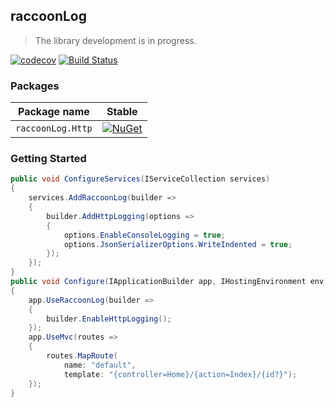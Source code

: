 
## raccoonLog
> The library development is in progress.

[![codecov](https://codecov.io/gh/xsoheilalizadeh/raccoonLog/branch/master/graph/badge.svg)](https://codecov.io/gh/xsoheilalizadeh/raccoonLog)
[![Build Status](https://travis-ci.org/xsoheilalizadeh/raccoonLog.svg?branch=master)](https://travis-ci.org/xsoheilalizadeh/raccoonLog)

### Packages

 Package name                              | Stable                      
-------------------------------------------|-----------------------------
 `raccoonLog.Http` | [![NuGet](https://img.shields.io/nuget/v/raccoonLog.Http.svg?style=flat-square&label=nuget)](https://www.nuget.org/packages/raccoonLog.Http/) 


 ### Getting Started

```c#
public void ConfigureServices(IServiceCollection services)
{
    services.AddRaccoonLog(builder =>
    {
        builder.AddHttpLogging(options =>
        {
            options.EnableConsoleLogging = true;
            options.JsonSerializerOptions.WriteIndented = true;
        });
    });
}
public void Configure(IApplicationBuilder app, IHostingEnvironment env)
{
    app.UseRaccoonLog(builder =>
    {
        builder.EnableHttpLogging();
    });
    app.UseMvc(routes =>
    {
        routes.MapRoute(
            name: "default",
            template: "{controller=Home}/{action=Index}/{id?}");
    });
}

```


